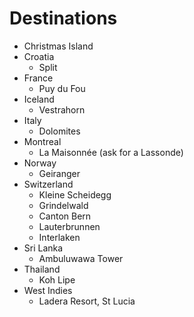 # Destinations

- Christmas Island
- Croatia
  - Split
- France
  - Puy du Fou
- Iceland
  - Vestrahorn
- Italy
  - Dolomites
- Montreal
  - La Maisonnée (ask for a Lassonde)
- Norway
  - Geiranger
- Switzerland
  - Kleine Scheidegg
  - Grindelwald
  - Canton Bern
  - Lauterbrunnen
  - Interlaken
- Sri Lanka
  - Ambuluwawa Tower
- Thailand
  - Koh Lipe
- West Indies
  - Ladera Resort, St Lucia
